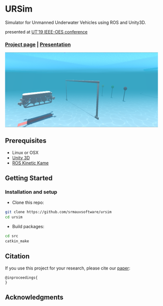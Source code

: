 <!-- <img src='docs/assets/unity_scene.png' align="right" width=200> -->
# URSim
Simulator for Unmanned Underwater Vehicles using ROS and Unity3D.
<br>

presented at [UT'19 IEEE-OES conference](http://ut19.tori.org.tw/webpage/index.aspx)

### [Project page](https://srmauvsoftware.github.io/URSim/) |   [Presentation](https://docs.google.com/presentation/d/1ChLeVlUOYZ9LOEp-kk0C3HupoHN2Ctm8oyvjrr45BvY/edit?usp=sharing)

<img src="docs/assets/unity_scene.png" width="1000px"/>

## Prerequisites
- Linux or OSX
- [Unity 3D](https://unity.com/)
- [ROS Kinetic Kame](http://wiki.ros.org/kinetic#Installation)

## Getting Started
### Installation and setup
- Clone this repo:
```bash
git clone https://github.com/srmauvsoftware/ursim
cd ursim
```

- Build packages:
```bash
cd src
catkin_make
```

## Citation
If you use this project for your research, please cite our [paper](https://srmauvsoftware.github.io/URSim/):

```
@inproceedings{
}

```


## Acknowledgments
